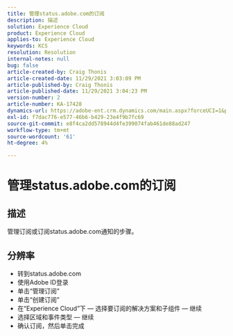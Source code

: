 ```yaml
---
title: 管理status.adobe.com的订阅
description: 描述
solution: Experience Cloud
product: Experience Cloud
applies-to: Experience Cloud
keywords: KCS
resolution: Resolution
internal-notes: null
bug: false
article-created-by: Craig Thonis
article-created-date: 11/29/2021 3:03:09 PM
article-published-by: Craig Thonis
article-published-date: 11/29/2021 3:04:23 PM
version-number: 2
article-number: KA-17428
dynamics-url: https://adobe-ent.crm.dynamics.com/main.aspx?forceUCI=1&pagetype=entityrecord&etn=knowledgearticle&id=67a8f273-2551-ec11-8c62-00224804ee0d
exl-id: f7dac776-e577-46b6-b429-23e4f9b7fc69
source-git-commit: e8f4ca2dd578944d4fe399074fab461de88ad247
workflow-type: tm+mt
source-wordcount: '61'
ht-degree: 4%

---
```


# 管理status.adobe.com的订阅

## 描述


管理订阅或订阅status.adobe.com通知的步骤。


## 分辨率


- 转到status.adobe.com
- 使用Adobe ID登录
- 单击“管理订阅”
- 单击“创建订阅”
- 在“Experience Cloud”下 — 选择要订阅的解决方案和子组件 — 继续
- 选择区域和事件类型 — 继续
- 确认订阅，然后单击完成
